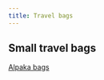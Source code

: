 ```yaml
---
title: Travel bags
---
```


## Small travel bags

[Alpaka bags](https://alpakagear.com/collections/all-bags)
